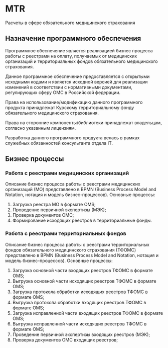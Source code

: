 # MTR
Расчеты в сфере обязательного медицинского страхования 

## Назначение программного обеспечения

Программное обеспечение является реализацией бизнес процесса работы с реестрами на оплату, получаемых от медицинских организаций и территориальных фондов обязательного медицинского страхования. 

Данное программное обеспечение предоставляется с открытыми исходными кодами и является исходной версией для реализации изменений в соответствии с нормативными документами, регулирующих сферу ОМС в Российской федерации.

Права на использование/модификацию данного программного продукта принадлежат Курскому территориальному фонду обязательного медицинского страхования.

Права на сторонние компоненты/библиотеки принадлежат владельцам, согласно указанным лицензиям.

Разработка данного программного продукта велась в рамках служебных обязанностей консультанта отдела IT.

## Бизнес процессы

### Работа с реестрами медицинских организаций

Описание бизнес процесса работы с реестрами медицинских организаций (МО) представлено в BPMN (Business Process Model and Notation, нотация и модель бизнес-процессов).
Основные процессы:
1.	Загрузка реестра МО в формате OMS;
2.	Проведение первичной экспертизы (МЭК);
3.	Проверка документов ОМС;
4.	Формирование исходящих реестров в территориальные фонды.

###	Работа с реестрами территориальных фондов

Описание бизнес процесса работы с реестрами территориальных фондов обязательного медицинского страхования (ТФОМС) представлено в BPMN (Business Process Model and Notation, нотация и модель бизнес-процессов).
Основные процессы:	
1.	Загрузка основной части входящих реестров ТФОМС в формате OMS;
2.	Выгрузка основной части исходящих реестров ТФОМС в формате OMS;
3.	Загрузка протокола обработки исходящих реестров ТФОМС в формате OMS;
4.	Выгрузка протокола обработки входящих реестров ТФОМС в формате OMS;
5.	Загрузка исправленной части входящих реестров ТФОМС в формате OMS;
6.	Выгрузка исправленной части исходящих реестров ТФОМС в формате OMS;
7.	Проведение первичной экспертизы входящих реестров (МЭК);
8.	Проверка документов ОМС входящих реестров;


